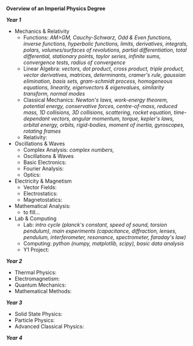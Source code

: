 **Overview of an Imperial Physics Degree**

***Year 1***
- Mechanics & Relativity
  - Functions: *AM>GM, Cauchy-Schwarz, Odd & Even functions, inverse functions, hyperbolic functions, limits, derivatives, integrals, polars, volumes/surfaces of revolutions, partial differentiation, total differential, stationary points, taylor series, infinite sums, convergence tests, radius of convergence*
  - Linear Algebra: *vectors, dot product, cross product, triple product, vector derivatives, matrices, determinants, cramer's rule, gaussian elimination, basis sets, gram-schmidt process, homogeneous equations, linearity, eigenvectors & eigenvalues, similarity transform, normal modes*
  - Classical Mechanics: *Newton's laws, work-energy theorem, potential energy, conservative forces, centre-of-mass, reduced mass, 1D collisions, 3D collisions, scattering, rocket equation, time-dependant vectors, angular momentum, torque, kepler's laws, orbital energy, orbits, rigid-bodies, moment of inertia, gyroscopes, rotating frames*
  - Relativity:
- Oscillations & Waves
  - Complex Analysis: *complex numbers,*
  - Oscillations & Waves
  - Basic Electronics:
  - Fourier Analysis:
  - Optics:
- Electricity & Magnetism
  - Vector Fields:
  - Electrostatics:
  - Magnetostatics:
- Mathematical Analysis:
  - to fill...
- Lab & Computing
  - Lab: *intro cycle (planck's constant, speed of sound, torsion pendulum), main experiments (capacitance, diffraction, lenses, pendulum, interferometer, resonance, spectrometer, faraday's law)*
  - Computing: *python (numpy, matplotlib, scipy), basic data analysis*
  - Y1 Project:

***Year 2***
- Thermal Physics:
- Electromagnetism:
- Quantum Mechanics:
- Mathematical Methods:

***Year 3***
- Solid State Physics:
- Particle Physics:
- Advanced Classical Physics:

***Year 4***
